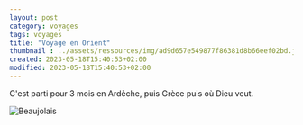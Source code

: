 ```yaml
--- 
layout: post 
category: voyages
tags: voyages
title: "Voyage en Orient" 
thumbnail : ../assets/ressources/img/ad9d657e549877f86381d8b66eef02bd.jpg
created: 2023-05-18T15:40:53+02:00
modified: 2023-05-18T15:40:53+02:00
---
```


C'est parti pour 3 mois en Ardèche, puis Grèce puis où Dieu veut. 

<!-- more -->
![Beaujolais](../assets/ressources/img/ad9d657e549877f86381d8b66eef02bd.jpg) 

